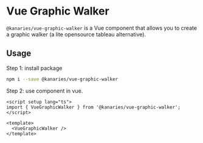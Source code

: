 # Vue Graphic Walker

`@kanaries/vue-graphic-walker` is a Vue component that allows you to create a graphic walker (a lite opensource tableau alternative).

## Usage

Step 1: install package
```bash
npm i --save @kanaries/vue-graphic-walker
```

Step 2: use component in vue.

```vue
<script setup lang="ts">
import { VueGraphicWalker } from '@kanaries/vue-graphic-walker';
</script>

<template>
  <VueGraphicWalker />
</template>

```